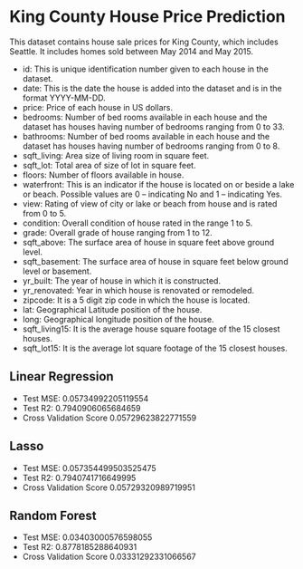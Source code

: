 # King County House Price Prediction

This dataset contains house sale prices for King County, which includes Seattle. It includes homes sold between May 2014 and May 2015.


* id: This is unique identification number given to each house in the dataset.
* date: This is the date the house is added into the dataset and is in the format YYYY-MM-DD.
* price: Price of each house in US dollars.
* bedrooms: Number of bed rooms available in each house and the dataset has houses having number of bedrooms ranging from 0 to 33.
* bathrooms: Number of bed rooms available in each house and the dataset has houses having number of bedrooms ranging from 0 to 8.
* sqft_living: Area size of living room in square feet.
* sqft_lot: Total area of size of lot in square feet.
* floors: Number of floors available in house.
* waterfront: This is an indicator if the house is located on or beside a lake or beach. Possible values are 0 – indicating No and 1 – indicating Yes.
* view: Rating of view of city or lake or beach from house and is rated from 0 to 5.
* condition: Overall condition of house rated in the range 1 to 5.
* grade: Overall grade of house ranging from 1 to 12.
* sqft_above: The surface area of house in square feet above ground level.
* sqft_basement: The surface area of house in square feet below ground level or basement.
* yr_built: The year of house in which it is constructed.
* yr_renovated: Year in which house is renovated or remodeled.
* zipcode: It is a 5 digit zip code in which the house is located.
* lat: Geographical Latitude position of the house.
* long: Geographical longitude position of the house.
* sqft_living15: It is the average house square footage of the 15 closest houses.
* sqft_lot15: It is the average lot square footage of the 15 closest houses.


## Linear Regression

* Test MSE: 0.05734992205119554
* Test R2: 0.7940906065684659
* Cross Validation Score 0.05729623822771559

## Lasso

* Test MSE: 0.057354499503525475
* Test R2: 0.7940741716649995
* Cross Validation Score 0.05729320989719951

## Random Forest

* Test MSE: 0.03403000576598055
* Test R2: 0.8778185288640931
* Cross Validation Score 0.03331292331066567